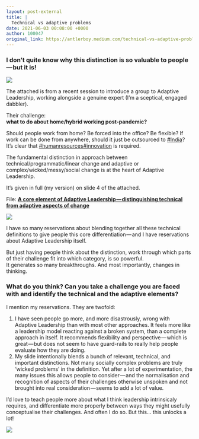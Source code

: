 ```yaml
---
layout: post-external
title: |
  Technical vs adaptive problems
date: 2021-06-03 00:08:00 +0000
author: 100047
original_link: https://antlerboy.medium.com/technical-vs-adaptive-problems-f4da46d73e29?source=rss-97852f5a56ae------2
---
```


### I don’t quite know why this distinction is so valuable to people — but it is!

![](https://cdn-images-1.medium.com/max/1024/0*e_sigEYOmTPAgZRA)

The attached is from a recent session to introduce a group to Adaptive Leadership, working alongside a genuine expert (I’m a sceptical, engaged dabbler).

Their challenge:  
**what to do about home/hybrid working post-pandemic?**

Should people work from home? Be forced into the office? Be flexible? If work can be done from anywhere, should it just be outsourced to [#India](https://www.linkedin.com/feed/hashtag/?keywords=india&highlightedUpdateUrns=urn%3Ali%3Aactivity%3A6806111293842583552)? It’s clear that [#humanresources](https://www.linkedin.com/feed/hashtag/?keywords=humanresources&highlightedUpdateUrns=urn%3Ali%3Aactivity%3A6806111293842583552)[#innovation](https://www.linkedin.com/feed/hashtag/?keywords=innovation&highlightedUpdateUrns=urn%3Ali%3Aactivity%3A6806111293842583552) is required.

The fundamental distinction in approach between technical/programmatic/linear change and adaptive or complex/wicked/messy/social change is at the heart of Adaptive Leadership.

It’s given in full (my version) on slide 4 of the attached.

File: [**A core element of Adaptive Leadership — distinguishing technical from adaptive aspects of change**](https://www.dropbox.com/s/eylfm096y23yu7k/Benjamin%20Taylor%20-%20a%20core%20element%20of%20Adaptive%20Leadership.pdf?dl=0)

![](https://cdn-images-1.medium.com/max/1024/1*4u_eiTW70KuWt6yxSdDg3w.png)

I have so many reservations about blending together all these technical definitions to give people this core differentiation — and I have reservations about Adaptive Leadership itself.

But just having people think about the distinction, work through which parts of their challenge fit into which category, is so powerful.  
It generates so many breakthroughs. And most importantly, changes in thinking.

### What do you think? Can you take a challenge you are faced with and identify the technical and the adaptive elements?

I mention my reservations. They are twofold:

1. I have seen people go more, and more disastrously, wrong with Adaptive Leadership than with most other approaches. It feels more like a leadership model reacting against a broken system, than a complete approach in itself. It recommends flexibility and perspective — which is great — but does not seem to have guard-rails to really help people evaluate how they are doing.
2. My slide intentionally blends a bunch of relevant, technical, and important distinctions. Not many socially complex problems are truly ‘wicked problems’ in the definition. Yet after a lot of experimentation, the many issues this allows people to consider — and the normalisation and recognition of aspects of their challenges otherwise unspoken and not brought into real consideration — seems to add a lot of value.

I’d love to teach people more about what I think leadership intrinsicaly requires, and differentiate more properly between ways they might usefully conceptualise their challenges. And often I do so. But this… this unlocks a lot!

 ![](https://medium.com/_/stat?event=post.clientViewed&referrerSource=full_rss&postId=f4da46d73e29)
